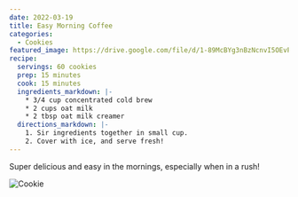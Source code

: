 ```yaml
---
date: 2022-03-19
title: Easy Morning Coffee
categories:
  - Cookies
featured_image: https://drive.google.com/file/d/1-89McBYg3nBzNcnvI5OEvPSylJ8afgTF/view?usp=sharing
recipe:
  servings: 60 cookies
  prep: 15 minutes
  cook: 15 minutes
  ingredients_markdown: |-
    * 3/4 cup concentrated cold brew
    * 2 cups oat milk
    * 2 tbsp oat milk creamer
  directions_markdown: |-
    1. Sir ingredients together in small cup.
    2. Cover with ice, and serve fresh!
---
```

Super delicious and easy in the mornings, especially when in a rush!

![Cookie](https://drive.google.com/file/d/1-89McBYg3nBzNcnvI5OEvPSylJ8afgTF/view?usp=sharing)
